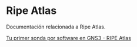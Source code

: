 # Ripe Atlas
Documentación relacionada a Ripe Atlas.


[Tu primer sonda por software en GNS3 - RIPE Atlas](sondaporsoftware.md) 

